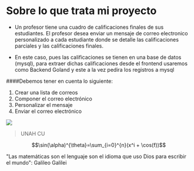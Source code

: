 # Sobre lo que trata mi proyecto

- Un profesor tiene una cuadro de calificaciones finales de sus estudiantes. El profesor desea enviar un mensaje de correo electronico personalizado a cada estudiante donde se detalle las calificaciones parciales y las calificaciones finales.


- En este caso, pues las calificaciones se tienen en una base de datos (mysql), para extraer dichas calificaciones desde el frontend usaremos como Backend Goland y este a la vez pedira los registros a mysql

####Debemos tener en cuenta lo siguiente:
1. Crear una lista de correos
2. Componer el correo electrónico
3. Personalizar el mensaje
4. Enviar el correo electrónico

![](https://presencia.unah.edu.hn/assets/Uploads/UNAH-Alma.jpg)

> UNAH CU

                    
$$\sin(\alpha)^{\theta}=\sum_{i=0}^{n}(x^i + \cos(f))$$
                


"Las matemáticas son el lenguaje son el idioma que uso Dios para escribir el mundo": Galileo Galilei
